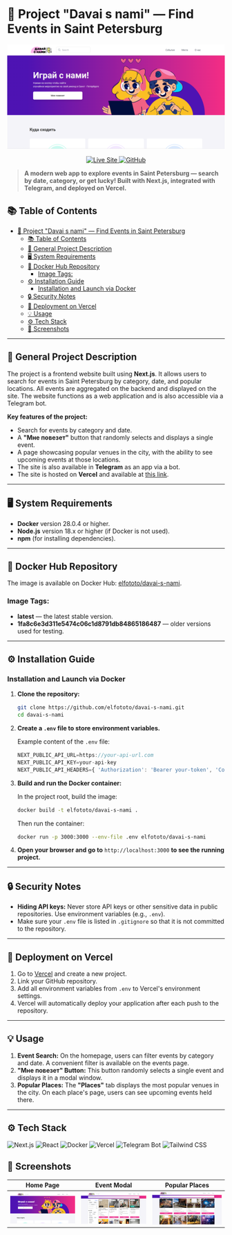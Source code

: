 # 🎉 Project "Davai s nami" — Find Events in Saint Petersburg

![Homepage Screenshot](./essets/screen_main_page.png)  

<p align="center">
  <a href="https://davai-s-nami.vercel.app/" target="_blank">
    <img src="https://img.shields.io/badge/Visit%20Live%20Site-000000?style=for-the-badge&logo=vercel&logoColor=white" alt="Live Site">
  </a>
  <a href="https://github.com/elfototo/davai-s-nami" target="_blank">
    <img src="https://img.shields.io/badge/GitHub-Repository-181717?style=for-the-badge&logo=github&logoColor=white" alt="GitHub">
  </a>
</p>

> **A modern web app to explore events in Saint Petersburg — search by date, category, or get lucky! Built with Next.js, integrated with Telegram, and deployed on Vercel.**

## 📚 Table of Contents
- [🎉 Project "Davai s nami" — Find Events in Saint Petersburg](#-project-davai-s-nami--find-events-in-saint-petersburg)
  - [📚 Table of Contents](#-table-of-contents)
  - [🎯 General Project Description](#-general-project-description)
  - [🖥 System Requirements](#-system-requirements)
  - [🐳 Docker Hub Repository](#-docker-hub-repository)
    - [Image Tags:](#image-tags)
  - [⚙️ Installation Guide](#️-installation-guide)
    - [Installation and Launch via Docker](#installation-and-launch-via-docker)
  - [🔒 Security Notes](#-security-notes)
  - [🚀 Deployment on Vercel](#-deployment-on-vercel)
  - [💡 Usage](#-usage)
  - [⚙️ Tech Stack](#️-tech-stack)
  - [📸 Screenshots](#-screenshots)

---

## 🎯 General Project Description

The project is a frontend website built using **Next.js**. It allows users to search for events in Saint Petersburg by category, date, and popular locations. All events are aggregated on the backend and displayed on the site. The website functions as a web application and is also accessible via a Telegram bot.

**Key features of the project:**
- Search for events by category and date.
- A **"Мне повезет"** button that randomly selects and displays a single event.
- A page showcasing popular venues in the city, with the ability to see upcoming events at those locations.
- The site is also available in **Telegram** as an app via a bot.
- The site is hosted on **Vercel** and available at [this link](https://davai-s-nami.vercel.app/).

---

## 🖥 System Requirements

- **Docker** version 28.0.4 or higher.
- **Node.js** version 18.x or higher (if Docker is not used).
- **npm** (for installing dependencies).

---

## 🐳 Docker Hub Repository

The image is available on Docker Hub: [elfototo/davai-s-nami](https://hub.docker.com/repository/docker/elfototo/davai-s-nami).

### Image Tags:
- **latest** — the latest stable version.
- **1fa8c6e3d311e5474c06c1d8791db84865186487** — older versions used for testing.

---

## ⚙️ Installation Guide

### Installation and Launch via Docker

1. **Clone the repository:**

    ```bash
    git clone https://github.com/elfototo/davai-s-nami.git
    cd davai-s-nami
    ```

2. **Create a `.env` file to store environment variables.**

    Example content of the `.env` file:

    ```javascript
    NEXT_PUBLIC_API_URL=https://your-api-url.com
    NEXT_PUBLIC_API_KEY=your-api-key
    NEXT_PUBLIC_API_HEADERS={ 'Authorization': 'Bearer your-token', 'Content-Type': 'application/json' }
    ```

3. **Build and run the Docker container:**

    In the project root, build the image:

    ```bash
    docker build -t elfototo/davai-s-nami .
    ```

    Then run the container:

    ```bash
    docker run -p 3000:3000 --env-file .env elfototo/davai-s-nami
    ```

4. **Open your browser and go to** `http://localhost:3000` **to see the running project.**

---

## 🔒 Security Notes

- **Hiding API keys:** Never store API keys or other sensitive data in public repositories. Use environment variables (e.g., `.env`).
- Make sure your `.env` file is listed in `.gitignore` so that it is not committed to the repository.

---

## 🚀 Deployment on Vercel

1. Go to [Vercel](https://vercel.com) and create a new project.
2. Link your GitHub repository.
3. Add all environment variables from `.env` to Vercel's environment settings.
4. Vercel will automatically deploy your application after each push to the repository.

---

## 💡 Usage

1. **Event Search:** On the homepage, users can filter events by category and date. A convenient filter is available on the events page.
2. **"Мне повезет" Button:** This button randomly selects a single event and displays it in a modal window.
3. **Popular Places:** The **"Places"** tab displays the most popular venues in the city. On each place's page, users can see upcoming events held there.

---

## ⚙️ Tech Stack

![Next.js](https://img.shields.io/badge/Next.js-000?style=for-the-badge&logo=next.js&logoColor=white)
![React](https://img.shields.io/badge/React-61DAFB?style=for-the-badge&logo=react&logoColor=black)
![Docker](https://img.shields.io/badge/Docker-2496ED?style=for-the-badge&logo=docker&logoColor=white)
![Vercel](https://img.shields.io/badge/Vercel-000000?style=for-the-badge&logo=vercel&logoColor=white)
![Telegram Bot](https://img.shields.io/badge/Telegram%20Bot-0088CC?style=for-the-badge&logo=telegram&logoColor=white)
![Tailwind CSS](https://img.shields.io/badge/Tailwind%20CSS-38B2AC?style=for-the-badge&logo=tailwindcss&logoColor=white)

## 📸 Screenshots

| Home Page | Event Modal | Popular Places |
|-----------|-------------|----------------|
| ![Home](./essets/screen_main_page.png) | ![Events](./essets/screen_events_page.png) | ![Places](./essets/screen_places_page.png) |